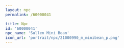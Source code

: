 ```yaml
---
layout: npc
permalink: /60000041

title: Npc
id: '60000041'
npc_name: 'Sullen Mini Bean'
icon_url: 'portrait/npc/21000990_m_minibean_p.png'
---
```

